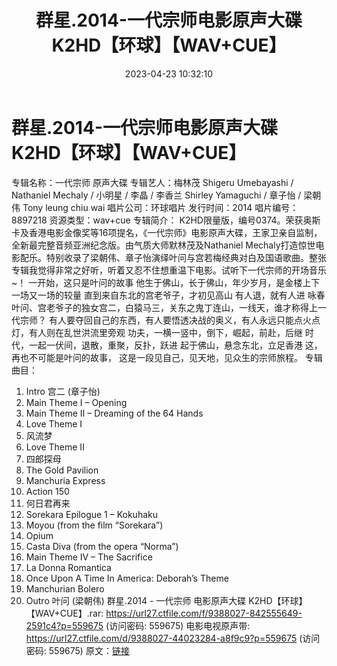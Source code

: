 ﻿---
title: 群星.2014-一代宗师电影原声大碟K2HD【环球】【WAV+CUE】
date: 2023-04-23 10:32:10
categories: WAV车载音乐、镜像
tags: 华语中文
---
# 群星.2014-一代宗师电影原声大碟K2HD【环球】【WAV+CUE】

专辑名称：一代宗师 原声大碟
专辑艺人：梅林茂 Shigeru Umebayashi / Nathaniel Mechaly / 小明星 / 李晶 / 李香兰
Shirley Yamaguchi / 章子怡 / 梁朝伟 Tony leung chiu wai
唱片公司：环球唱片
发行时间：2014
唱片编号：8897218
资源类型：wav+cue
专辑简介：
K2HD限量版，编号0374。荣获奥斯卡及香港电影金像奖等16项提名，《一代宗师》电影原声大碟，王家卫亲自监制，全新最完整音频亚洲纪念版。由气质大师默林茂及Nathaniel
Mechaly打造惊世电影配乐。特别收录了梁朝伟、章子怡演绎叶问与宫若梅经典对白及国语歌曲。整张专辑我觉得非常之好听，听着又忍不住想重温下电影。试听下一代宗师的开场音乐~！
一开始，这只是叶问的故事
他生于佛山，长于佛山，年少岁月，是金楼上下一场又一场的较量
直到来自东北的宫老爷子，才初见高山
有人退，就有人进 咏春叶问、宫老爷子的独女宫二，白猿马三，关东之鬼丁连山，一线天，谁才称得上一代宗师？
有人要夺回自己的东西，有人要悟透决战的奥义，有人永远只能点火点灯，有人则在乱世洪流里旁观
功夫，一横一竖中，倒下，崛起，前赴，后继
时代，一起一伏间，退散，重聚，反扑，跃进
起于佛山，悬念东北，立足香港
这，再也不可能是叶问的故事，
这是一段见自己，见天地，见众生的宗师旅程。
专辑曲目：
01. Intro 宫二 (章子怡)
02. Main Theme I – Opening
03. Main Theme II – Dreaming of the 64 Hands
04. Love Theme I
05. 风流梦
06. Love Theme II
07. 四郎探母
08. The Gold Pavilion
09. Manchuria Express
10. Action 150
11. 何日君再来
12. Sorekara Epilogue 1 – Kokuhaku
13. Moyou (from the film “Sorekara”)
14. Opium
15. Casta Diva (from the opera “Norma”)
16. Main Theme IV – The Sacrifice
17. La Donna Romantica
18. Once Upon A Time In America: Deborah’s Theme
19. Manchurian Bolero
20. Outro 叶问 (梁朝伟)
群星.2014 - 一代宗师 电影原声大碟 K2HD【环球】【WAV+CUE】.rar: https://url27.ctfile.com/f/9388027-842555649-2591c4?p=559675
(访问密码: 559675)
电影电视原声带: https://url27.ctfile.com/d/9388027-44023284-a8f9c9?p=559675
(访问密码: 559675)
原文：[链接](https://blog.sina.com.cn/s/blog_1647c7e76010311kj.html)